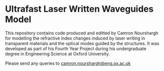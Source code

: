 # Ultrafast Laser Written Waveguides Model

This repository contains code produced and editted by Camron Nourshargh for modelling the refractive index changes induced by laser writing in transparent materials and the optical modes guided by the structures. It was developed as part of his Fourth Year Project during his undergraduate degree in Engineering Science at Oxford University.

Please send any queries to camron.nourshargh@eng.ox.ac.uk

